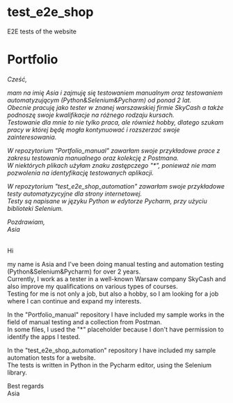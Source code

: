 # test_e2e_shop
E2E tests of the website

# Portfolio
<h6>Cześć,

mam na imię Asia i zajmuję się testowaniem manualnym oraz testowaniem automatyzującym (Python&Selenium&Pycharm) od ponad 2 lat. </br>
Obecnie pracuję jako tester w znanej warszawskiej firmie SkyCash a także podnoszę swoje kwalifikacje na różnego rodzaju kursach. </br>
Testowanie dla mnie to nie tylko praca, ale również hobby, dlatego szukam pracy w której będę mogła kontynuować i rozszerzać swoje zainteresowania. </br> 

W repozytorium "Portfolio_manual" zawarłam swoje przykładowe prace z zakresu testowania manualnego oraz kolekcję z Postmana.</br>
W niektórych plikach użyłam znaku zastępczego "*", ponieważ nie mam pozwolenia na identyfikację testowanych aplikacji.</br>

W repozytorium "test_e2e_shop_automation" zawarłam swoje przykładowe testy automatyzycyjne dla strony internetowej.</br>
Testy są napisane w języku Python w edytorze Pycharm, przy użyciu biblioteki Selenium.</br>  


Pozdrawiam, </br>
Asia</h6>

Hi

my name is Asia and I've been doing manual testing and automation testing (Python&Selenium&Pycharm) for over 2 years. </br>
Currently, I work as a tester in a well-known Warsaw company SkyCash and also improve my qualifications on various types of courses. </br>
Testing for me is not only a job, but also a hobby, so I am looking for a job where I can continue and expand my interests. </br> 

In the "Portfolio_manual" repository I have included my sample works in the field of manual testing and a collection from Postman.</br>
In some files, I used the "*" placeholder because I don't have permission to identify the apps I tested.</br>

In the "test_e2e_shop_automation" repository I have included my sample automation tests for a website.</br>
The tests is written in Python in the Pycharm editor, using the Selenium library.</br>  

Best regards </br>
Asia
